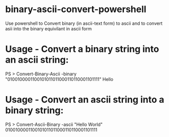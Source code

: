 # binary-ascii-convert-powershell
Use powershell to Convert binary (in ascii-text form) to ascii and to convert asii into the binary equivilant in ascii form


# Usage - Convert a binary string into an ascii string: </br>
PS > Convert-Binary-Ascii -binary "0100100001100101011011000110110001101111"
Hello

# Usage - Convert an ascii string into a binary string:
PS > Convert-Ascii-Binary -ascii "Hello World" </br>
0100100001100101011011000110110001101111
